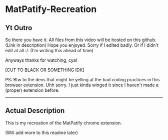 # MatPatify-Recreation

## Yt Outro
So there you have it. 
All files from this video will be hosted on this github.
(Link in description)
Hope you enjoyed.
Sorry if I edited badly. Or if I didn't edit at all :/. (I'm writing this ahead of time)

Anyways thanks for watching, cya!

[CUT TO BLACK OR SOMETHING IDK]

PS: Btw to the devs that might be yelling at the bad coding practices in this browser extension. Uhh sorry. I just kinda winged it since I haven't made a (proper) extension before.

-----------------------------------

## Actual Description
This is my recreation of the MatPatify chrome extension.

(Will add more to this readme later)

